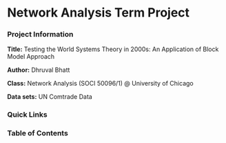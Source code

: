 # Network Analysis Term Project

### Project Information

**Title:** Testing the World Systems Theory in 2000s: An Application of Block Model Approach

**Author:** Dhruval Bhatt

**Class:** Network Analysis (SOCI 50096/1) @ University of Chicago

**Data sets:** UN Comtrade Data

### Quick Links

### Table of Contents
